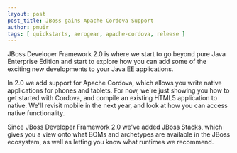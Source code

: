 ```yaml
---
layout: post
post_title: JBoss gains Apache Cordova Support
author: pmuir
tags: [ quickstarts, aerogear, apache-cordova, release ]
---
```

  JBoss Developer Framework 2.0 is where we start to go beyond pure Java Enterprise Edition and start to explore how you can add some of the exciting new developments to your Java EE applications.

  In 2.0 we add support for Apache Cordova, which allows you write native applications for phones and tablets. For now, we're just showing you how to get started with Cordova, and compile an existing HTML5 application to native. We'll revisit mobile in the next year, and look at how you can access native functionality.

  Since JBoss Developer Framework 2.0 we've added JBoss Stacks, which gives you a view onto what BOMs and archetypes are available in the JBoss ecosystem, as well as letting you know what runtimes we recommend.

